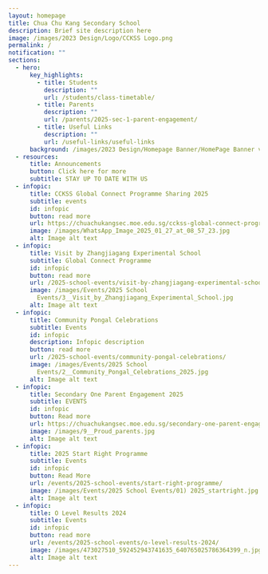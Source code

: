 ```yaml
---
layout: homepage
title: Chua Chu Kang Secondary School
description: Brief site description here
image: /images/2023 Design/Logo/CCKSS Logo.png
permalink: /
notification: ""
sections:
  - hero:
      key_highlights:
        - title: Students
          description: ""
          url: /students/class-timetable/
        - title: Parents
          description: ""
          url: /parents/2025-sec-1-parent-engagement/
        - title: Useful Links
          description: ""
          url: /useful-links/useful-links
      background: /images/2023 Design/Homepage Banner/HomePage Banner v5.gif
  - resources:
      title: Announcements
      button: Click here for more
      subtitle: STAY UP TO DATE WITH US
  - infopic:
      title: CCKSS Global Connect Programme Sharing 2025
      subtitle: events
      id: infopic
      button: read more
      url: https://chuachukangsec.moe.edu.sg/cckss-global-connect-programme-sharing-2025/
      image: /images/WhatsApp_Image_2025_01_27_at_08_57_23.jpg
      alt: Image alt text
  - infopic:
      title: Visit by Zhangjiagang Experimental School
      subtitle: Global Connect Programme
      id: infopic
      button: read more
      url: /2025-school-events/visit-by-zhangjiagang-experimental-school/
      image: /images/Events/2025 School
        Events/3__Visit_by_Zhangjiagang_Experimental_School.jpg
      alt: Image alt text
  - infopic:
      title: Community Pongal Celebrations
      subtitle: Events
      id: infopic
      description: Infopic description
      button: read more
      url: /2025-school-events/community-pongal-celebrations/
      image: /images/Events/2025 School
        Events/2__Community_Pongal_Celebrations_2025.jpg
      alt: Image alt text
  - infopic:
      title: Secondary One Parent Engagement 2025
      subtitle: EVENTS
      id: infopic
      button: Read more
      url: https://chuachukangsec.moe.edu.sg/secondary-one-parent-engagement-2025/
      image: /images/9__Proud_parents.jpg
      alt: Image alt text
  - infopic:
      title: 2025 Start Right Programme
      subtitle: Events
      id: infopic
      button: Read More
      url: /events/2025-school-events/start-right-programme/
      image: /images/Events/2025 School Events/01) 2025_startright.jpg
      alt: Image alt text
  - infopic:
      title: O Level Results 2024
      subtitle: Events
      id: infopic
      button: read more
      url: /events/2025-school-events/o-level-results-2024/
      image: /images/473027510_592452943741635_640765025786364399_n.jpg
      alt: Image alt text
---
```

